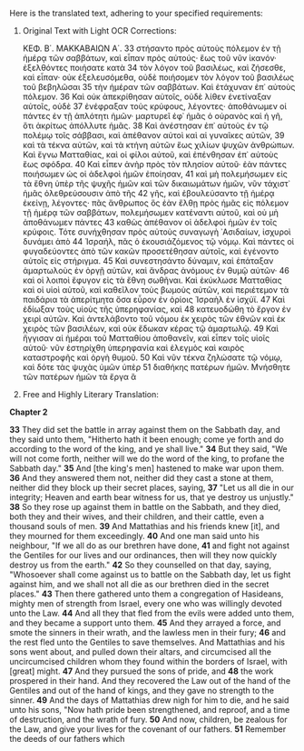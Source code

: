 Here is the translated text, adhering to your specified requirements:

1.  Original Text with Light OCR Corrections:

    ΚΕΦ. Β΄. ΜΑΚΚΑΒΑΙΩΝ Α΄.
    33 στήσαντο πρὸς αὐτοὺς πόλεμον ἐν τῇ ἡμέρᾳ τῶν σαββάτων, καὶ εἶπαν πρὸς αὐτούς· ἕως τοῦ νῦν ἱκανόν· ἐξελθόντες ποιήσατε κατὰ
    34 τὸν λόγον τοῦ βασιλέως, καὶ ζήσεσθε, καὶ εἶπαν· οὐκ ἐξελευσόμεθα, οὐδὲ ποιήσομεν τὸν λόγον τοῦ βασιλέως τοῦ βεβηλῶσαι
    35 τὴν ἡμέραν τῶν σαββάτων. Καὶ ἐτάχυναν ἐπ᾽ αὐτοὺς πόλεμον.
    36 Καὶ οὐκ ἀπεκρίθησαν αὐτοῖς, οὐδὲ λίθεν ἐνετίναξαν αὐτοῖς, οὐδὲ
    37 ἐνέφραξαν τοὺς κρύφους, λέγοντες· ἀποθάνωμεν οἱ πάντες ἐν τῇ ἁπλότητι ἡμῶν· μαρτυρεῖ ἐφ᾽ ἡμᾶς ὁ οὐρανὸς καὶ ἡ γῆ, ὅτι ἀκρίτως ἀπόλλυτε ἡμᾶς.
    38 Καὶ ἀνέστησαν ἐπ᾽ αὐτοὺς ἐν τῷ πολέμῳ τοῖς σάββασι, καὶ ἀπέθανον αὐτοὶ καὶ αἱ γυναῖκες αὐτῶν,
    39 καὶ τὰ τέκνα αὐτῶν, καὶ τὰ κτήνη αὐτῶν ἕως χιλίων ψυχῶν ἀνθρώπων. Καὶ ἔγνω Ματταθίας, καὶ οἱ φίλοι αὐτοῦ, καὶ ἐπένθησαν ἐπ᾽ αὐτοὺς ἕως σφόδρα.
    40 Καὶ εἶπεν ἀνὴρ πρὸς τὸν πλησίον αὐτοῦ· ἐὰν πάντες ποιήσωμεν ὡς οἱ ἀδελφοὶ ἡμῶν ἐποίησαν,
    41 καὶ μὴ πολεμήσωμεν εἰς τὰ ἔθνη ὑπὲρ τῆς ψυχῆς ἡμῶν καὶ τῶν δικαιωμάτων ἡμῶν, νῦν τάχιστ᾽ ἡμᾶς ὀλεθρεύσουσιν ἀπὸ τῆς
    42 γῆς, καὶ ἐβουλεύσαντο τῇ ἡμέρᾳ ἐκείνῃ, λέγοντες· πᾶς ἄνθρωπος ὅς ἐὰν ἔλθῃ πρὸς ἡμᾶς εἰς πόλεμον τῇ ἡμέρᾳ τῶν σαββάτων, πολεμήσωμεν κατέναντι αὐτοῦ, καὶ οὐ μὴ ἀποθάνωμεν πάντες
    43 καθὼς ἀπέθανον οἱ ἀδελφοὶ ἡμῶν ἐν τοῖς κρύφοις. Τότε συνήχθησαν πρὸς αὐτοὺς συναγωγὴ ᾿Ασιδαίων, ἰσχυροὶ δυνάμει ἀπὸ
    44 Ἰσραήλ, πᾶς ὁ ἐκουσιάζόμενος τῷ νόμῳ. Καὶ πάντες οἱ φυγαδεύοντες ἀπὸ τῶν κακῶν προσετέθησαν αὐτοῖς, καὶ ἐγένοντο αὐτοῖς εἰς στήριγμα.
    45 Καὶ συνεστησάντο δύναμιν, καὶ ἐπάταξαν ἁμαρτωλοὺς ἐν ὀργῇ αὐτῶν, καὶ ἄνδρας ἀνόμους ἐν θυμῷ αὐτῶν·
    46 καὶ οἱ λοιποὶ ἔφυγον εἰς τὰ ἔθνη σωθῆναι. Καὶ ἐκύκλωσε Ματταθίας καὶ οἱ υἱοὶ αὐτοῦ, καὶ καθεῖλον τοὺς βωμοὺς αὐτῶν, καὶ περιέτεμον τὰ παιδάρια τὰ ἀπερίτμητα ὅσα εὗρον ἐν ὁρίοις Ἰσραὴλ ἐν ἰσχύϊ.
    47 Καὶ ἐδίωξαν τοὺς υἱοὺς τῆς ὑπερηφανίας, καὶ
    48 κατευοδώθη τὸ ἔργον ἐν χειρὶ αὐτῶν. Καὶ ἀντελάβοντο τοῦ νόμου ἐκ χειρὸς τῶν ἐθνῶν καὶ ἐκ χειρὸς τῶν βασιλέων, καὶ οὐκ ἔδωκαν κέρας τῷ ἁμαρτωλῷ.
    49 Καὶ ἤγγισαν αἱ ἡμέραι τοῦ Ματταθίου ἀποθανεῖν, καὶ εἶπεν τοῖς υἱοῖς αὐτοῦ· νῦν ἐστηρίχθη ὑπερηφανία καὶ ἐλεγμὸς καὶ καιρὸς καταστροφῆς καὶ ὀργὴ θυμοῦ.
    50 Καὶ νῦν τέκνα ζηλώσατε τῷ νόμῳ, καὶ δότε τὰς ψυχὰς ὑμῶν ὑπὲρ
    51 διαθήκης πατέρων ἡμῶν. Μνήσθητε τῶν πατέρων ἡμῶν τὰ ἔργα ἃ

2.  Free and Highly Literary Translation:

**Chapter 2**

**33** They did set the battle in array against them on the Sabbath day, and they said unto them, "Hitherto hath it been enough; come ye forth and do according to the word of the king, and ye shall live."
**34** But they said, "We will not come forth, neither will we do the word of the king, to profane the Sabbath day."
**35** And [the king's men] hastened to make war upon them.
**36** And they answered them not, neither did they cast a stone at them, neither did they block up their secret places, saying,
**37** "Let us all die in our integrity; Heaven and earth bear witness for us, that ye destroy us unjustly."
**38** So they rose up against them in battle on the Sabbath, and they died, both they and their wives, and their children, and their cattle, even a thousand souls of men.
**39** And Mattathias and his friends knew [it], and they mourned for them exceedingly.
**40** And one man said unto his neighbour, "If we all do as our brethren have done,
**41** and fight not against the Gentiles for our lives and our ordinances, then will they now quickly destroy us from the earth."
**42** So they counselled on that day, saying, "Whosoever shall come against us to battle on the Sabbath day, let us fight against him, and we shall not all die as our brethren died in the secret places."
**43** Then there gathered unto them a congregation of Hasideans, mighty men of strength from Israel, every one who was willingly devoted unto the Law.
**44** And all they that fled from the evils were added unto them, and they became a support unto them.
**45** And they arrayed a force, and smote the sinners in their wrath, and the lawless men in their fury;
**46** and the rest fled unto the Gentiles to save themselves. And Mattathias and his sons went about, and pulled down their altars, and circumcised all the uncircumcised children whom they found within the borders of Israel, with [great] might.
**47** And they pursued the sons of pride, and
**48** the work prospered in their hand. And they recovered the Law out of the hand of the Gentiles and out of the hand of kings, and they gave no strength to the sinner.
**49** And the days of Mattathias drew nigh for him to die, and he said unto his sons, "Now hath pride been strengthened, and reproof, and a time of destruction, and the wrath of fury.
**50** And now, children, be zealous for the Law, and give your lives for the covenant of our fathers.
**51** Remember the deeds of our fathers which